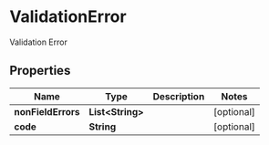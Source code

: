 

# ValidationError

Validation Error

## Properties

| Name | Type | Description | Notes |
|------------ | ------------- | ------------- | -------------|
|**nonFieldErrors** | **List&lt;String&gt;** |  |  [optional] |
|**code** | **String** |  |  [optional] |



